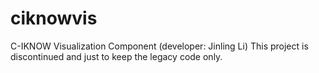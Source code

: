 ciknowvis
=========

C-IKNOW Visualization Component (developer: Jinling Li)
This project is discontinued and just to keep the legacy code only.